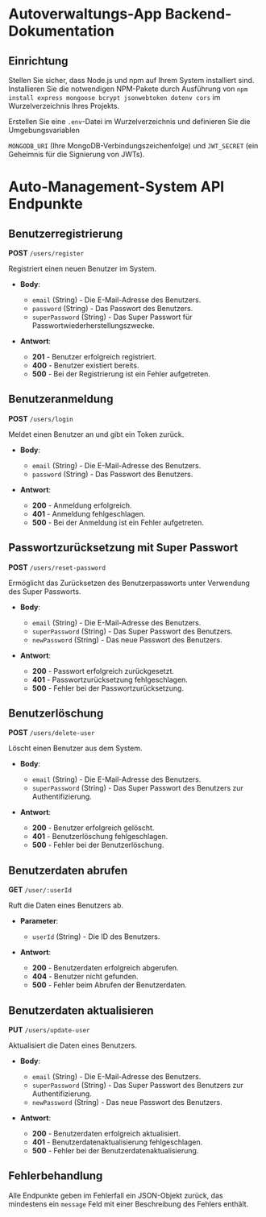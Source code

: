 # Autoverwaltungs-App Backend-Dokumentation

## Einrichtung

Stellen Sie sicher, dass Node.js und npm auf Ihrem System installiert sind.
Installieren Sie die notwendigen NPM-Pakete durch Ausführung von `npm install
express mongoose bcrypt jsonwebtoken dotenv cors` im Wurzelverzeichnis Ihres Projekts. 

Erstellen Sie eine `.env`-Datei im Wurzelverzeichnis und definieren Sie die Umgebungsvariablen

`MONGODB_URI` (Ihre MongoDB-Verbindungszeichenfolge) und `JWT_SECRET` (ein Geheimnis für die Signierung von JWTs).

# Auto-Management-System API Endpunkte

## Benutzerregistrierung

**POST** `/users/register`

Registriert einen neuen Benutzer im System.

- **Body**:
  - `email` (String) - Die E-Mail-Adresse des Benutzers.
  - `password` (String) - Das Passwort des Benutzers.
  - `superPassword` (String) - Das Super Passwort für Passwortwiederherstellungszwecke.

- **Antwort**:
  - **201** - Benutzer erfolgreich registriert.
  - **400** - Benutzer existiert bereits.
  - **500** - Bei der Registrierung ist ein Fehler aufgetreten.

## Benutzeranmeldung

**POST** `/users/login`

Meldet einen Benutzer an und gibt ein Token zurück.

- **Body**:
  - `email` (String) - Die E-Mail-Adresse des Benutzers.
  - `password` (String) - Das Passwort des Benutzers.

- **Antwort**:
  - **200** - Anmeldung erfolgreich.
  - **401** - Anmeldung fehlgeschlagen.
  - **500** - Bei der Anmeldung ist ein Fehler aufgetreten.

## Passwortzurücksetzung mit Super Passwort

**POST** `/users/reset-password`

Ermöglicht das Zurücksetzen des Benutzerpassworts unter Verwendung des Super Passworts.

- **Body**:
  - `email` (String) - Die E-Mail-Adresse des Benutzers.
  - `superPassword` (String) - Das Super Passwort des Benutzers.
  - `newPassword` (String) - Das neue Passwort des Benutzers.

- **Antwort**:
  - **200** - Passwort erfolgreich zurückgesetzt.
  - **401** - Passwortzurücksetzung fehlgeschlagen.
  - **500** - Fehler bei der Passwortzurücksetzung.

## Benutzerlöschung

**POST** `/users/delete-user`

Löscht einen Benutzer aus dem System.

- **Body**:
  - `email` (String) - Die E-Mail-Adresse des Benutzers.
  - `superPassword` (String) - Das Super Passwort des Benutzers zur Authentifizierung.

- **Antwort**:
  - **200** - Benutzer erfolgreich gelöscht.
  - **401** - Benutzerlöschung fehlgeschlagen.
  - **500** - Fehler bei der Benutzerlöschung.

## Benutzerdaten abrufen

**GET** `/user/:userId`

Ruft die Daten eines Benutzers ab.

- **Parameter**:
  - `userId` (String) - Die ID des Benutzers.

- **Antwort**:
  - **200** - Benutzerdaten erfolgreich abgerufen.
  - **404** - Benutzer nicht gefunden.
  - **500** - Fehler beim Abrufen der Benutzerdaten.

## Benutzerdaten aktualisieren

**PUT** `/users/update-user`

Aktualisiert die Daten eines Benutzers.

- **Body**:
  - `email` (String) - Die E-Mail-Adresse des Benutzers.
  - `superPassword` (String) - Das Super Passwort des Benutzers zur Authentifizierung.
  - `newPassword` (String) - Das neue Passwort des Benutzers.

- **Antwort**:
  - **200** - Benutzerdaten erfolgreich aktualisiert.
  - **401** - Benutzerdatenaktualisierung fehlgeschlagen.
  - **500** - Fehler bei der Benutzerdatenaktualisierung.

## Fehlerbehandlung

Alle Endpunkte geben im Fehlerfall ein JSON-Objekt zurück, das mindestens ein `message` Feld mit einer Beschreibung des Fehlers enthält.
